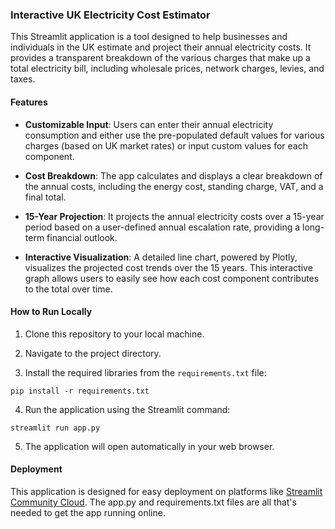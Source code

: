 ### **Interactive UK Electricity Cost Estimator**

This Streamlit application is a tool designed to help businesses and individuals in the UK estimate and project their annual electricity costs. It provides a transparent breakdown of the various charges that make up a total electricity bill, including wholesale prices, network charges, levies, and taxes.

#### **Features**

*   **Customizable Input**: Users can enter their annual electricity consumption and either use the pre-populated default values for various charges (based on UK market rates) or input custom values for each component.
    
*   **Cost Breakdown**: The app calculates and displays a clear breakdown of the annual costs, including the energy cost, standing charge, VAT, and a final total.
    
*   **15-Year Projection**: It projects the annual electricity costs over a 15-year period based on a user-defined annual escalation rate, providing a long-term financial outlook.
    
*   **Interactive Visualization**: A detailed line chart, powered by Plotly, visualizes the projected cost trends over the 15 years. This interactive graph allows users to easily see how each cost component contributes to the total over time.
    

#### **How to Run Locally**

1.  Clone this repository to your local machine.
    
2.  Navigate to the project directory.
    
3. Install the required libraries from the `requirements.txt` file:
````
pip install -r requirements.txt
````
    
4. Run the application using the Streamlit command:
```
streamlit run app.py
```
    
5.  The application will open automatically in your web browser.
    

#### **Deployment**

This application is designed for easy deployment on platforms like [Streamlit Community Cloud](https://share.streamlit.io/). The app.py and requirements.txt files are all that's needed to get the app running online.